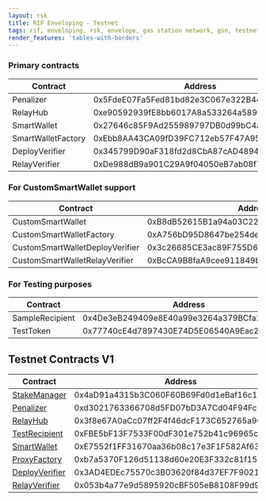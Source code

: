 ```yaml
---
layout: rsk
title: RIF Enveloping - Testnet
tags: rif, enveloping, rsk, envelope, gas station network, gsn, testnet
render_features: 'tables-with-borders'
---
```


### Primary contracts

| Contract          | Address                                    |
|-------------------|--------------------------------------------|
| Penalizer       | 0x5FdeE07Fa5Fed81bd82e3C067e322B44589362d9 |
| RelayHub        | 0xe90592939fE8bb6017A8a533264a5894B41aF7d5 |
| SmartWallet     | 0x27646c85F9Ad255989797DB0d99bC4a9DF2EdA68 |
| SmartWalletFactory    | 0xEbb8AA43CA09fD39FC712eb57F47A9534F251996 |
| DeployVerifier | 0x345799D90aF318fd2d8CbA87cAD4894feF2f3518 |
| RelayVerifier  | 0xDe988dB9a901C29A9f04050eB7ab08f71868a8fc |

### For CustomSmartWallet support

| Contract          | Address                                    |
|-------------------|--------------------------------------------|
| CustomSmartWallet     | 0xB8dB52615B1a94a03C2251fD417cA4d945484530 |
| CustomSmartWalletFactory    | 0xA756bD95D8647be254de40B842297c945D8bB9a5 |
| CustomSmartWalletDeployVerifier |  0x3c26685CE3ac89F755D68A81175655b4bBE54AE0 |
| CustomSmartWalletRelayVerifier | 0xBcCA9B8faA9cee911849bFF83B869d230f83f945 |


### For Testing purposes

| Contract          | Address                                    |
|-------------------|--------------------------------------------|
| SampleRecipient   | 0x4De3eB249409e8E40a99e3264a379BCfa10634F5 |
| TestToken   | 0x77740cE4d7897430E74D5E06540A9Eac2C2Dee70 |

## Testnet Contracts V1

| Contract          | Address                                    |
|-------------------|--------------------------------------------|
| [StakeManager](https://explorer.testnet.rsk.co/address/0x4aD91a4315b3C060F60B69Fd0d1eBaf16c14148D)    | 0x4aD91a4315b3C060F60B69Fd0d1eBaf16c14148D |
| [Penalizer](https://explorer.testnet.rsk.co/address/0xd3021763366708d5FD07bD3A7Cd04F94Fc5e1726)       | 0xd3021763366708d5FD07bD3A7Cd04F94Fc5e1726 |
| [RelayHub](https://explorer.testnet.rsk.co/address/0x3f8e67A0aCc07ff2F4f46dcF173C652765a9CA6C)        | 0x3f8e67A0aCc07ff2F4f46dcF173C652765a9CA6C |
| [TestRecipient](https://explorer.testnet.rsk.co/address/0xFBE5bF13F7533F00dF301e752b41c96965c10Bfa)   | 0xFBE5bF13F7533F00dF301e752b41c96965c10Bfa |
| [SmartWallet](https://explorer.testnet.rsk.co/address/0xE7552f1FF31670aa36b08c17e3F1F582Af6302d1)     | 0xE7552f1FF31670aa36b08c17e3F1F582Af6302d1 |
| [ProxyFactory](https://explorer.testnet.rsk.co/address/0xb7a5370F126d51138d60e20E3F332c81f1507Ce2)    | 0xb7a5370F126d51138d60e20E3F332c81f1507Ce2 |
| [DeployVerifier](https://explorer.testnet.rsk.co/address/0x3AD4EDEc75570c3B03620f84d37EF7F9021665bC) | 0x3AD4EDEc75570c3B03620f84d37EF7F9021665bC |
| [RelayVerifier](https://explorer.testnet.rsk.co/address/0x053b4a77e9d5895920cBF505eB8108F99d929395)  | 0x053b4a77e9d5895920cBF505eB8108F99d929395 |
